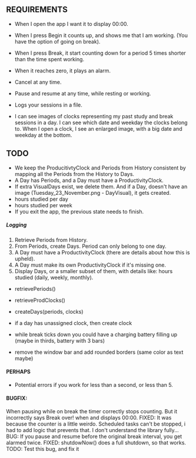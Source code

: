 ## REQUIREMENTS
- When I open the app I want it to display 00:00.
- When I press Begin it counts up, and shows me that I am working. (You have the option of going on break).
- When I press Break, it start counting down for a period 5 times shorter than the time spent working.
- When it reaches zero, it plays an alarm.

- Cancel at any time.
- Pause and resume at any time, while resting or working.

- Logs your sessions in a file.
- I can see images of clocks representing my past study and break sessions in a day. I can see which date and weekday the clocks belong to. When I open a clock, I see an enlarged image, with a big date and weekday at the bottom.

## TODO
- We keep the ProducitivtyClock and Periods from History consistent by mapping all the Periods from the History to Days.
- A Day has Periods, and a Day must have a ProductivityClock.
- If extra VisualDays exist, we delete them. And if a Day, doesn't have an image (Tuesday_23_November.png - DayVisual), it gets created.
- hours studied per day
- hours studied per week
- If you exit the app, the previous state needs to finish.

##### Logging
1. Retrieve Periods from History.
2. From Periods, create Days. Period can only belong to one day.
3. A Day must have a ProductivityClock (there are details about how this is upheld).
4. A Day must make its own ProductivityClock if it's missing one.
5. Display Days, or a smaller subset of them, with details like: hours studied (daily, weekly, monthly).

- retrievePeriods()
- retrieveProdClocks()
- createDays(periods, clocks)
- if a day has unassigned clock, then create clock



- while break ticks down you could have a charging battery filling up (maybe in thirds, battery with 3 bars)
- remove the window bar and add rounded borders (same color as text maybe)

#### PERHAPS
- Potential errors if you work for less than a second, or less than 5.

#### BUGFIX:
 When pausing while on break the timer correctly stops counting. But it incorrectly says Break over! when and displays 00:00.
FIXED: It was because the counter is a little weirdo. Scheduled tasks can't be stopped, i had to add logic that prevents that. I don't understand the library fully...
BUG: If you pause and resume before the original break interval, you get alarmed twice.
FIXED: shutdowNow() does a full shutdown, so that works.
TODO: Test this bug, and fix it
